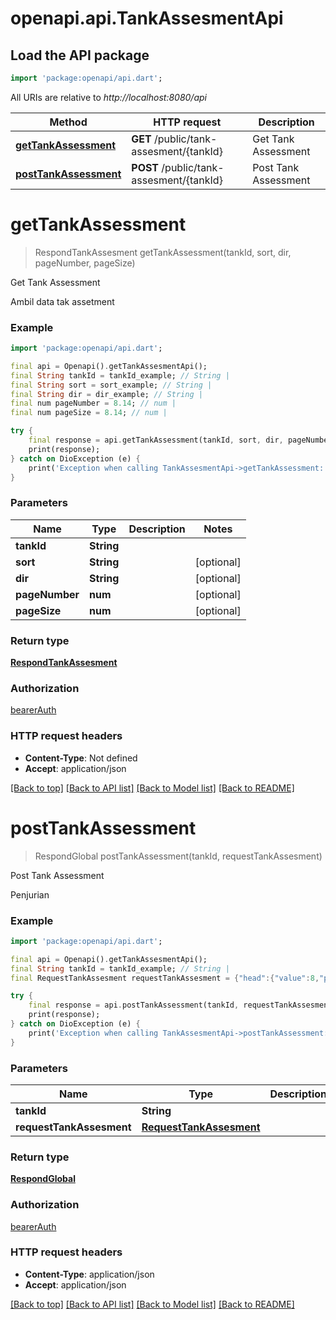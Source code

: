 # openapi.api.TankAssesmentApi

## Load the API package
```dart
import 'package:openapi/api.dart';
```

All URIs are relative to *http://localhost:8080/api*

Method | HTTP request | Description
------------- | ------------- | -------------
[**getTankAssessment**](TankAssesmentApi.md#gettankassessment) | **GET** /public/tank-assesment/{tankId} | Get Tank Assessment
[**postTankAssessment**](TankAssesmentApi.md#posttankassessment) | **POST** /public/tank-assesment/{tankId} | Post Tank Assessment


# **getTankAssessment**
> RespondTankAssesment getTankAssessment(tankId, sort, dir, pageNumber, pageSize)

Get Tank Assessment

Ambil data tak assetment

### Example
```dart
import 'package:openapi/api.dart';

final api = Openapi().getTankAssesmentApi();
final String tankId = tankId_example; // String | 
final String sort = sort_example; // String | 
final String dir = dir_example; // String | 
final num pageNumber = 8.14; // num | 
final num pageSize = 8.14; // num | 

try {
    final response = api.getTankAssessment(tankId, sort, dir, pageNumber, pageSize);
    print(response);
} catch on DioException (e) {
    print('Exception when calling TankAssesmentApi->getTankAssessment: $e\n');
}
```

### Parameters

Name | Type | Description  | Notes
------------- | ------------- | ------------- | -------------
 **tankId** | **String**|  | 
 **sort** | **String**|  | [optional] 
 **dir** | **String**|  | [optional] 
 **pageNumber** | **num**|  | [optional] 
 **pageSize** | **num**|  | [optional] 

### Return type

[**RespondTankAssesment**](RespondTankAssesment.md)

### Authorization

[bearerAuth](../README.md#bearerAuth)

### HTTP request headers

 - **Content-Type**: Not defined
 - **Accept**: application/json

[[Back to top]](#) [[Back to API list]](../README.md#documentation-for-api-endpoints) [[Back to Model list]](../README.md#documentation-for-models) [[Back to README]](../README.md)

# **postTankAssessment**
> RespondGlobal postTankAssessment(tankId, requestTankAssesment)

Post Tank Assessment

Penjurian

### Example
```dart
import 'package:openapi/api.dart';

final api = Openapi().getTankAssesmentApi();
final String tankId = tankId_example; // String | 
final RequestTankAssesment requestTankAssesment = {"head":{"value":8,"pinalty":"descriptionn pinalty"},"body":{"value":8.5,"pinalty":"descriptionn pinalty"},"colour":{"value":8.5,"pinalty":"descriptionn pinalty"},"fantail":{"value":8.5,"pinalty":"descriptionn pinalty"},"face":{"value":8.5,"pinalty":"descriptionn pinalty"},"pearly":{"value":8.5,"pinalty":"descriptionn pinalty"},"marking":{"value":8.5,"pinalty":"descriptionn pinalty"},"overall":{"value":8.5},"defect":"MAYOR"}; // RequestTankAssesment | 

try {
    final response = api.postTankAssessment(tankId, requestTankAssesment);
    print(response);
} catch on DioException (e) {
    print('Exception when calling TankAssesmentApi->postTankAssessment: $e\n');
}
```

### Parameters

Name | Type | Description  | Notes
------------- | ------------- | ------------- | -------------
 **tankId** | **String**|  | 
 **requestTankAssesment** | [**RequestTankAssesment**](RequestTankAssesment.md)|  | [optional] 

### Return type

[**RespondGlobal**](RespondGlobal.md)

### Authorization

[bearerAuth](../README.md#bearerAuth)

### HTTP request headers

 - **Content-Type**: application/json
 - **Accept**: application/json

[[Back to top]](#) [[Back to API list]](../README.md#documentation-for-api-endpoints) [[Back to Model list]](../README.md#documentation-for-models) [[Back to README]](../README.md)

